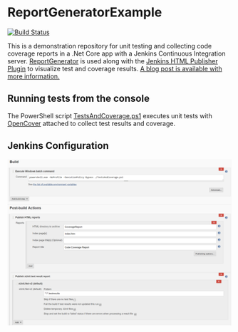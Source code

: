# ReportGeneratorExample
[![Build Status](https://jenkins.dangl.me/buildStatus/icon?job=ReportGeneratorExample)](https://jenkins.dangl.me/job/ReportGeneratorExample/)

This is a demonstration repository for unit testing and collecting code coverage reports in a .Net Core app with a Jenkins Continuous Integration server.
[ReportGenerator](https://github.com/danielpalme/ReportGenerator) is used along with the [Jenkins HTML Publisher Plugin](https://wiki.jenkins.io/display/JENKINS/HTML+Publisher+Plugin)
to visualize test and coverage results. [A blog post is available with more information.](https://blog.dangl.me/archive/publish-net-core-code-coverage-results-with-reportgenerator-in-jenkins)

## Running tests from the console

The PowerShell script [TestsAndCoverage.ps1](TestsAndCoverage.ps1) executes unit tests with [OpenCover](https://github.com/OpenCover/opencover) attached to collect test results and coverage.

## Jenkins Configuration

![Build Status](JenkinsConfiguration.png)
